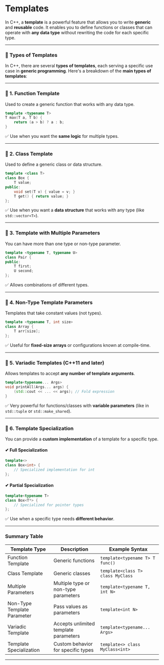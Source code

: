 # Templates
In C++, a **template** is a powerful feature that allows you to write **generic** and **reusable** code. It enables you to define functions or classes that can operate with **any data type** without rewriting the code for each specific type.

---

### 🔹 Types of Templates

In C++, there are several **types of templates**, each serving a specific use case in **generic programming**. Here's a breakdown of the **main types of templates**:

---

### 🔹 1. **Function Template**

Used to create a generic function that works with any data type.

```cpp
template <typename T>
T max(T a, T b) {
    return (a > b) ? a : b;
}
```

✅ Use when you want the **same logic** for multiple types.

---

### 🔹 2. **Class Template**

Used to define a generic class or data structure.

```cpp
template <class T>
class Box {
    T value;
public:
    void set(T v) { value = v; }
    T get() { return value; }
};
```

✅ Use when you want a **data structure** that works with any type (like `std::vector<T>`).

---

### 🔹 3. **Template with Multiple Parameters**

You can have more than one type or non-type parameter.

```cpp
template <typename T, typename U>
class Pair {
public:
    T first;
    U second;
};
```

✅ Allows combinations of different types.

---

### 🔹 4. **Non-Type Template Parameters**

Templates that take constant values (not types).

```cpp
template <typename T, int size>
class Array {
    T arr[size];
};
```

✅ Useful for **fixed-size arrays** or configurations known at compile-time.

---

### 🔹 5. **Variadic Templates** (C++11 and later)

Allows templates to accept **any number of template arguments**.

```cpp
template<typename... Args>
void printAll(Args... args) {
    (std::cout << ... << args); // Fold expression
}
```

✅ Very powerful for functions/classes with **variable parameters** (like in `std::tuple` or `std::make_shared`).

---

### 🔹 6. **Template Specialization**

You can provide a **custom implementation** of a template for a specific type.

#### ✔ Full Specialization

```cpp
template<>
class Box<int> {
    // Specialized implementation for int
};
```

#### ✔ Partial Specialization

```cpp
template<typename T>
class Box<T*> {
    // Specialized for pointer types
};
```

✅ Use when a specific type needs **different behavior**.

---

### Summary Table

| Template Type               | Description                           | Example Syntax                    |
| --------------------------- | ------------------------------------- | --------------------------------- |
| Function Template           | Generic functions                     | `template<typename T> T func()`   |
| Class Template              | Generic classes                       | `template<class T> class MyClass` |
| Multiple Parameters         | Multiple type or non-type parameters  | `template<typename T, int N>`     |
| Non-Type Template Parameter | Pass values as parameters             | `template<int N>`                 |
| Variadic Template           | Accepts unlimited template parameters | `template<typename... Args>`      |
| Template Specialization     | Custom behavior for specific types    | `template<> class MyClass<int>`   |

---
